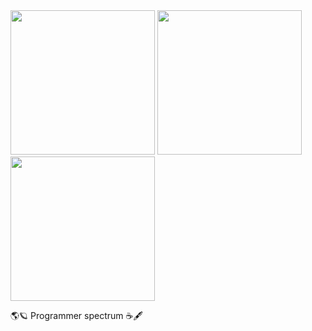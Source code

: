 <div>
  <img height="231em" src="https://github-readme-stats.vercel.app/api?username=Meichl&theme=dark">
  <img height="231em" src="https://github-readme-stats.vercel.app/api/top-langs/?username=Meichl&theme=dark">
  <img height="231em" src= https://github-readme-stats.vercel.app/api?username=Meichl&showicons=true&theme=transparent>
</div>
          
🌎🪐
Programmer spectrum
☕️🖋
